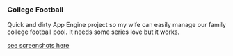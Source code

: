 ### College Football

Quick and dirty App Engine project so my wife can easily manage our family college football pool. 
It needs some series love but it works. 

[see screenshots here](https://github.com/meconlin/collegefb/wiki/Screenshots)

